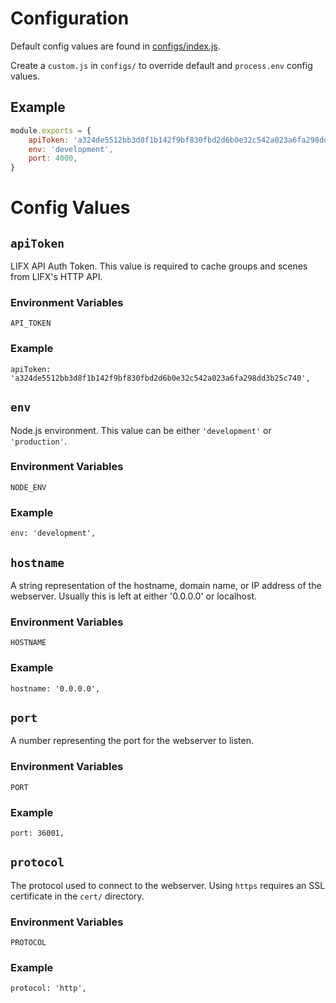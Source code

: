 # Configuration
Default config values are found in [configs/index.js](configs/index.js).

Create a `custom.js` in `configs/` to override default and `process.env` config values.


## Example
```js
module.exports = {
	apiToken: 'a324de5512bb3d8f1b142f9bf830fbd2d6b0e32c542a023a6fa298dd3b25c740',
	env: 'development',
	port: 4000,
}
```


# Config Values


## `apiToken`
LIFX API Auth Token. This value is required to cache groups and scenes from LIFX's HTTP API.


### Environment Variables
`API_TOKEN`

### Example
```
apiToken: 'a324de5512bb3d8f1b142f9bf830fbd2d6b0e32c542a023a6fa298dd3b25c740',
```


## `env`
Node.js environment. This value can be either `'development'` or `'production'`.

### Environment Variables
`NODE_ENV`

### Example
```
env: 'development',
```


## `hostname`
A string representation of the hostname, domain name, or IP address of the webserver. Usually this is left at either '0.0.0.0' or localhost.

### Environment Variables
`HOSTNAME`

### Example
```
hostname: '0.0.0.0',
```


## `port`
A number representing the port for the webserver to listen.

### Environment Variables
`PORT`

### Example
```
port: 36001,
```


## `protocol`
The protocol used to connect to the webserver. Using `https` requires an SSL certificate in the `cert/` directory.

### Environment Variables
`PROTOCOL`

### Example
```
protocol: 'http',
```
